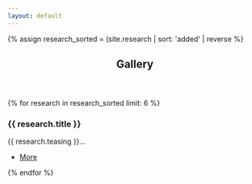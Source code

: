 ```yaml
---
layout: default
---
```


{% assign research_sorted = (site.research | sort: 'added' | reverse  %}

<!-- Section -->
<section>
    <header class="major">
      <h2>Gallery</h2>
    </header>
    <div class="posts">
    {% for research in research_sorted limit: 6 %}
      <article>
        <a href="{{site.url}}/{{site.baseurl}}/{{research.url}}" class="image"><img src="{{site.url}}/{{site.baseurl}}/images/research/{{research.icon}}" alt="" /></a>
        <h3>{{ research.title }}</h3>
        <p>{{ research.teasing }}...</p>
        <ul class="actions">
            <li><a href="{{site.url}}/{{site.baseurl}}/{{research.site}}" class="button medium">More</a></li>
        </ul>
      </article>
    {% endfor %}
    </div>
</section>

